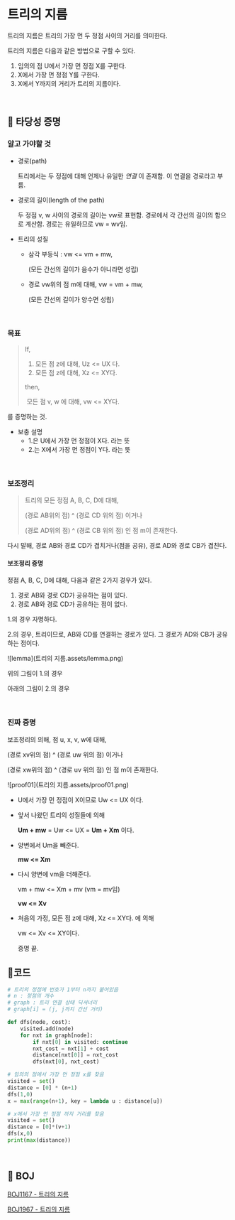 # 트리의 지름

트리의 지름은 트리의 가장 먼 두 정점 사이의 거리를 의미한다.

트리의 지름은 다음과 같은 방법으로 구할 수 있다.

1. 임의의 점 U에서 가장 먼 정점 X를 구한다.
2. X에서 가장 먼 정점 Y를 구한다.
3. X에서 Y까지의 거리가 트리의 지름이다.

<br/>

## :straight_ruler: 타당성 증명

### 알고 가야할 것

- 경로(path) 

  트리에서는 두 정점에 대해 언제나 유일한 *연결* 이 존재함. 이 연결을 경로라고 부름.

- 경로의 길이(length of the path)

  두 정점 v, w 사이의 경로의 길이는 vw로 표현함. 경로에서 각 간선의 길이의 함으로 계산함. 경로는 유일하므로 vw = wv임.

- 트리의 성질

  - 삼각 부등식 : vw <= vm + mw,

    (모든 간선의 길이가 음수가 아니라면 성립)

  - 경로 vw위의 점 m에 대해, vw = vm + mw,

    (모든 간선의 길이가 양수면 성립)

<br/>

### 목표

> If, 
>
> 1. 모든 점 z에 대해, Uz <= UX 다.
> 2. 모든 점 z에 대해, Xz <= XY다.
>
> then,
>
> ​	모든 점 v, w 에 대해, vw <= XY다.

를 증명하는 것.

- 보충 설명
  - 1.은 U에서 가장 먼 정점이 X다. 라는 뜻
  - 2.는 X에서 가장 먼 정점이 Y다. 라는 뜻

<br/>

### 보조정리

> 트리의 모든 정점 A, B, C, D에 대해, 
>
> (경로 AB위의 점) ^ (경로 CD 위의 점) 이거나 
>
> (경로 AD위의 점) ^ (경로 CB 위의 점) 인 점 m이 존재한다.

다시 말해, 경로 AB와 경로 CD가 겹치거나(점을 공유), 경로 AD와 경로 CB가 겹친다.

#### 보조정리 증명

정점 A, B, C, D에 대해, 다음과 같은 2가지 경우가 있다.

1. 경로 AB와 경로 CD가 공유하는 점이 있다.
2. 경로 AB와 경로 CD가 공유하는 점이 없다.



1.의 경우 자명하다.

2.의 경우, 트리이므로, AB와 CD를 연결하는 경로가 있다. 그 경로가 AD와 CB가 공유하는 점이다. 

![lemma](트리의 지름.assets/lemma.png)

위의 그림이 1.의 경우

아래의 그림이 2.의 경우

<br/>

### 진짜 증명

보조정리의 의해, 점 u, x, v, w에 대해,

(경로 xv위의 점) ^ (경로 uw 위의 점) 이거나 

(경로 xw위의 점) ^ (경로 uv 위의 점) 인 점 m이 존재한다.

![proof01](트리의 지름.assets/proof01.png)



- U에서 가장 먼 정점이 X이므로 Uw <= UX 이다.

- 앞서 나왔던 트리의 성질들에 의해 

  **Um + mw** = Uw <= UX = **Um + Xm** 이다.

- 양변에서 Um을 빼준다.

  **mw <= Xm** 

- 다시 양변에 vm을 더해준다.

  vm + mw <= Xm + mv   (vm = mv임)

  **vw <= Xv** 

- 처음의 가정, 모든 점 z에 대해, Xz <= XY다. 에 의해

  vw <= Xv <= XY이다.

  증명 끝.



## :cookie:코드

```python
# 트리의 정점에 번호가 1부터 n까지 붙어있음
# n : 정점의 개수
# graph : 트리 연결 상태 딕셔너리
# graph[i] = (j, j까지 간선 거리)

def dfs(node, cost):
    visited.add(node)
    for nxt in graph[node]:
        if nxt[0] in visited: continue
        nxt_cost = nxt[1] + cost
        distance[nxt[0]] = nxt_cost
        dfs(nxt[0], nxt_cost)

# 임의의 점에서 가장 먼 정점 x를 찾음
visited = set()
distance = [0] * (n+1)
dfs(1,0)
x = max(range(n+1), key = lambda u : distance[u])

# x에서 가장 먼 정점 까지 거리를 찾음
visited = set()
distance = [0]*(v+1)
dfs(x,0)
print(max(distance))
```



<br/>

## :doughnut: BOJ

[BOJ1167 - 트리의 지름](https://www.acmicpc.net/problem/1167)

[BOJ1967 - 트리의 지름](https://www.acmicpc.net/problem/1967)


